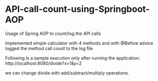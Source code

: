 # API-call-count-using-Springboot-AOP

Usage of Spring AOP to count/log the API calls

Implemented simple calculator with 4 methods and with @Before advice logged the method call count to the log file

Following is a sample execution only after running the application:  http://localhost:8080/divide?x=1&y=2

we can change divide with add/subtract/multiply operations.

